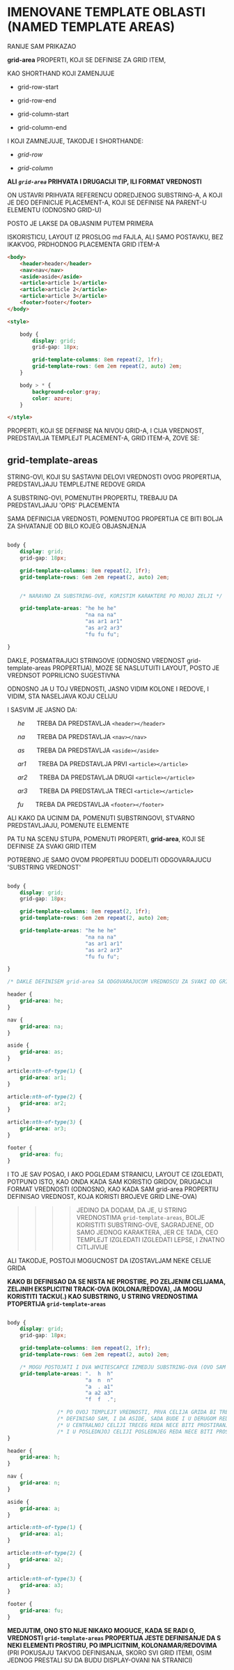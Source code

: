 # IMENOVANE TEMPLATE OBLASTI (NAMED TEMPLATE AREAS)

RANIJE SAM PRIKAZAO

 **grid-area** PROPERTI, KOJI SE DEFINISE ZA GRID ITEM,

KAO SHORTHAND KOJI ZAMENJUJE

- grid-row-start

- grid-row-end

- grid-column-start

- grid-column-end

I KOJI ZAMNEJUJE, TAKODJE I SHORTHANDE:

- *grid-row*

- *grid-column*

**ALI *`grid-area`* PRIHVATA I DRUGACIJI TIP, ILI FORMAT VREDNOSTI**

ON USTAVRI PRIHVATA REFERENCU ODREDJENOG SUBSTRING-A, A KOJI JE DEO DEFINICIJE PLACEMENT-A, KOJI SE DEFINISE NA PARENT-U ELEMENTU (ODNOSNO GRID-U)

POSTO JE LAKSE DA OBJASNIM PUTEM PRIMERA

ISKORISTICU, LAYOUT IZ PROSLOG md FAJLA, ALI SAMO POSTAVKU, BEZ IKAKVOG, PRDHODNOG PLACEMENTA GRID ITEM-A

```HTML
<body>
    <header>header</header>
    <nav>nav</nav>
    <aside>aside</aside>
    <article>article 1</article>
    <article>article 2</article>
    <article>article 3</article>
    <footer>footer</footer>
</body>

<style>

    body {
        display: grid;
        grid-gap: 18px;

        grid-template-columns: 8em repeat(2, 1fr);
        grid-template-rows: 6em 2em repeat(2, auto) 2em;
    }

    body > * {
        background-color:gray;
        color: azure;
    }

</style>
```

PROPERTI, KOJI SE DEFINISE NA NIVOU GRID-A, I CIJA VREDNOST, PREDSTAVLJA TEMPLEJT PLACEMENT-A, GRID ITEM-A, ZOVE SE:

## grid-template-areas

STRING-OVI, KOJI SU SASTAVNI DELOVI VREDNOSTI OVOG PROPERTIJA, PREDSTAVLJAJU TEMPLEJTNE REDOVE GRIDA

A SUBSTRING-OVI, POMENUTIH PROPERTIJ, TREBAJU DA PREDSTAVLJAJU 'OPIS' PLACEMENTA

SAMA DEFINICIJA VREDNOSTI, POMENUTOG PROPERTIJA CE BITI BOLJA ZA SHVATANJE OD BILO KOJEG OBJASNJENJA

```CSS

body {
    display: grid;
    grid-gap: 18px;

    grid-template-columns: 8em repeat(2, 1fr);
    grid-template-rows: 6em 2em repeat(2, auto) 2em;


    /* NARAVNO ZA SUBSTRING-OVE, KORISTIM KARAKTERE PO MOJOJ ZELJI */

    grid-template-areas: "he he he"
                         "na na na"
                         "as ar1 ar1"
                         "as ar2 ar3"
                         "fu fu fu";

}

```

DAKLE, POSMATRAJUCI STRINGOVE (ODNOSNO VREDNOST grid-template-areas PROPERTIJA), MOZE SE NASLUTUITI LAYOUT, POSTO JE VREDNSOT POPRILICNO SUGESTIVNA

ODNOSNO JA U TOJ VREDNOSTI, JASNO VIDIM KOLONE I REDOVE, I VIDIM, STA NASELJAVA KOJU CELIJU

I SASVIM JE JASNO DA:

&nbsp;&nbsp;&nbsp;&nbsp;&nbsp; *he* &nbsp;&nbsp;&nbsp;&nbsp;&nbsp; TREBA DA PREDSTAVLJA `<header></header>`

&nbsp;&nbsp;&nbsp;&nbsp;&nbsp; *na* &nbsp;&nbsp;&nbsp;&nbsp;&nbsp; TREBA DA PREDSTAVLJA `<nav></nav>`

&nbsp;&nbsp;&nbsp;&nbsp;&nbsp; *as* &nbsp;&nbsp;&nbsp;&nbsp;&nbsp; TREBA DA PREDSTAVLJA `<aside></aside>`

&nbsp;&nbsp;&nbsp;&nbsp;&nbsp; *ar1* &nbsp;&nbsp;&nbsp;&nbsp;&nbsp; TREBA DA PREDSTAVLJA PRVI `<article></article>`

&nbsp;&nbsp;&nbsp;&nbsp;&nbsp; *ar2* &nbsp;&nbsp;&nbsp;&nbsp;&nbsp; TREBA DA PREDSTAVLJA DRUGI `<article></article>`

&nbsp;&nbsp;&nbsp;&nbsp;&nbsp; *ar3* &nbsp;&nbsp;&nbsp;&nbsp;&nbsp; TREBA DA PREDSTAVLJA TRECI `<article></article>`

&nbsp;&nbsp;&nbsp;&nbsp;&nbsp; *fu* &nbsp;&nbsp;&nbsp;&nbsp;&nbsp; TREBA DA PREDSTAVLJA `<footer></footer>`

ALI KAKO DA UCINIM DA, POMENUTI SUBSTRINGOVI, STVARNO PREDSTAVLJAJU, POMENUTE ELEMENTE

PA TU NA SCENU STUPA, POMENUTI PROPERTI, **grid-area**, KOJI SE DEFINISE ZA SVAKI GRID ITEM

POTREBNO JE SAMO OVOM PROPERTIJU DODELITI ODGOVARAJUCU 'SUBSTRING VREDNOST'

```CSS

body {
    display: grid;
    grid-gap: 18px;

    grid-template-columns: 8em repeat(2, 1fr);
    grid-template-rows: 6em 2em repeat(2, auto) 2em;

    grid-template-areas: "he he he"
                         "na na na"
                         "as ar1 ar1"
                         "as ar2 ar3"
                         "fu fu fu";

}

/* DAKLE DEFINISEM grid-area SA ODGOVARAJUCOM VREDNOSCU ZA SVAKI OD GRID ITEM-A */

header {
    grid-area: he;
}

nav {
    grid-area: na;
}

aside {
    grid-area: as;
}

article:nth-of-type(1) {
    grid-area: ar1;
}

article:nth-of-type(2) {
    grid-area: ar2;
}

article:nth-of-type(3) {
    grid-area: ar3;
}

footer {
    grid-area: fu;
}

```


I TO JE SAV POSAO, I AKO POGLEDAM STRANICU, LAYOUT CE IZGLEDATI, POTPUNO ISTO, KAO ONDA KADA SAM KORISTIO GRIDOV, DRUGACIJI FORMAT VREDNOSTI (ODNOSNO, KAO KADA SAM grid-area PROPERTIU DEFINISAO VREDNOST, KOJA KORISTI BROJEVE GRID LINE-OVA)

>>>> JEDINO DA DODAM, DA JE, U STRING VREDNOSTIMA `grid-template-areas`, BOLJE KORISTITI SUBSTRING-OVE, SAGRADJENE, OD SAMO JEDNOG KARAKTERA, JER CE TADA, CEO TEMPLEJT IZGLEDATI IZGLEDATI LEPSE, I ZNATNO CITLJIVIJE

ALI TAKODJE, POSTOJI MOGUCNOST DA IZOSTAVLJAM NEKE CELIJE GRIDA

**KAKO BI DEFINISAO DA SE NISTA NE PROSTIRE, PO ZELJENIM CELIJAMA, ZELJNIH EKSPLICITNI TRACK-OVA (KOLONA/REDOVA), JA MOGU KORISTITI TACKU(.) KAO SUBSTRING, U STRING VREDNOSTIMA PTOPERTIJA `grid-template-areas`**


```CSS

body {
    display: grid;
    grid-gap: 18px;

    grid-template-columns: 8em repeat(2, 1fr);
    grid-template-rows: 6em 2em repeat(2, auto) 2em;

    /* MOGU POSTOJATI I DVA WHITESCAPCE IZMEDJU SUBSTRING-OVA (OVO SAM URADIO U CILJU BOLJE CITLJIVOSTI) */
    grid-template-areas: ".  h  h"
                         "a  n  n"
                         "a  . a1"
                         "a a2 a3"
                         "f  f  .";

                /* PO OVOJ TEMPLEJT VREDNOSTI, PRVA CELIJA GRIDA BI TREBALA DA BUDE PRAZNA*/
                /* DEFINISAO SAM, I DA ASIDE, SADA BUDE I U DERUGOM REDU  */
                /* U CENTRALNOJ CELIJI TRECEG REDA NECE BITI PROSTIRANJA */
                /* I U POSLEDNJOJ CELIJI POSLEDNJEG REDA NECE BITI PROSTIRANJA */
}

header {
    grid-area: h;
}

nav {
    grid-area: n;
}

aside {
    grid-area: a;
}

article:nth-of-type(1) {
    grid-area: a1;
}

article:nth-of-type(2) {
    grid-area: a2;
}

article:nth-of-type(3) {
    grid-area: a3;
}

footer {
    grid-area: fu;
}

```

**MEDJUTIM, ONO STO NIJE NIKAKO MOGUCE, KADA SE RADI O, VREDNOSTI `grid-template-areas` PROPERTIJA JESTE DEFINISANJE DA S NEKI ELEMENTI PROSTIRU, PO IMPLICITNIM, KOLONAMAR/REDOVIMA** (PRI POKUSAJU TAKVOG DEFINISANJA, SKORO SVI GRID ITEMI, OSIM JEDNOG PRESTALI SU DA BUDU DISPLAY-OVANI NA STRANICI)
